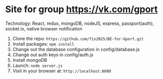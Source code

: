 # Site for group https://vk.com/gport

Technology:
React, redux, mongoDB, nodeJS, express, passport(auth), socket.io, native browser notification

1. Clone the repo: `https://github.com/fix2015/BE-for-Gport.git`
2. Install packages: `npm install`
3. Change out the database configuration in config/database.js
4. Change out auth keys in config/auth.js
5. Install mongoDB
6. Launch: `node server.js`
7. Visit in your browser at: `http://localhost:8080`
